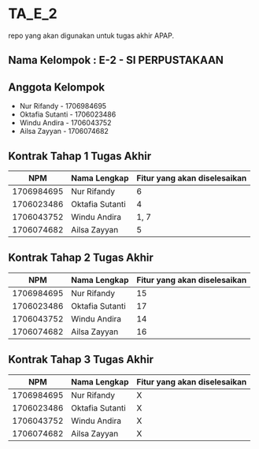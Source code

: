 # TA_E_2
repo yang akan digunakan untuk tugas akhir APAP.

## Nama Kelompok : E-2 - SI PERPUSTAKAAN

## Anggota Kelompok
- Nur Rifandy - 1706984695
- Oktafia Sutanti - 1706023486
- Windu Andira - 1706043752
- Ailsa Zayyan - 1706074682

## Kontrak Tahap 1 Tugas Akhir
| NPM | Nama Lengkap | Fitur yang akan diselesaikan |
| --- | --- | --- |
| 1706984695 | Nur Rifandy | 6 |
| 1706023486 | Oktafia Sutanti | 4 |
| 1706043752 | Windu Andira | 1, 7 |
| 1706074682 | Ailsa Zayyan | 5 |

## Kontrak Tahap 2 Tugas Akhir
| NPM | Nama Lengkap | Fitur yang akan diselesaikan |
| --- | --- | --- |
| 1706984695 | Nur Rifandy | 15 |
| 1706023486 | Oktafia Sutanti | 17 |
| 1706043752 | Windu Andira | 14 |
| 1706074682 | Ailsa Zayyan | 16 |

## Kontrak Tahap 3 Tugas Akhir
| NPM | Nama Lengkap | Fitur yang akan diselesaikan |
| --- | --- | --- |
| 1706984695 | Nur Rifandy | X |
| 1706023486 | Oktafia Sutanti | X |
| 1706043752 | Windu Andira | X |
| 1706074682 | Ailsa Zayyan | X |